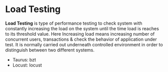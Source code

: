 # Load Testing

**Load Testing** is type of performance testing to check system with constantly increasing the load on the system until the time load is reaches to its threshold value. Here Increasing load means increasing number of concurrent users, transactions & check the behavior of application under test. It is normally carried out underneath controlled environment in order to distinguish between two different systems.

- Taurus: bzt
- Locust: locust